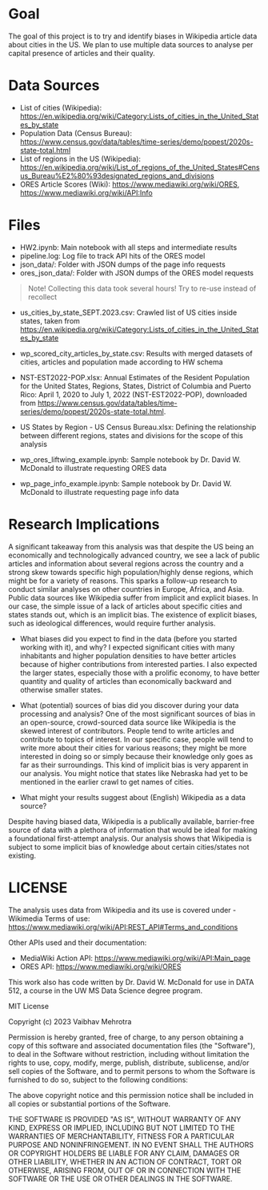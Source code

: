 # Goal
The goal of this project is to try and identify biases in Wikipedia article data about cities in the US. We plan to use multiple data sources to analyse per capital presence of articles and their quality.

# Data Sources
- List of cities (Wikipedia): https://en.wikipedia.org/wiki/Category:Lists_of_cities_in_the_United_States_by_state
- Population Data (Census Bureau): https://www.census.gov/data/tables/time-series/demo/popest/2020s-state-total.html
- List of regions in the US (Wikipedia): https://en.wikipedia.org/wiki/List_of_regions_of_the_United_States#Census_Bureau%E2%80%93designated_regions_and_divisions
- ORES Article Scores (Wiki): https://www.mediawiki.org/wiki/ORES, https://www.mediawiki.org/wiki/API:Info 

# Files
- HW2.ipynb: Main notebook with all steps and intermediate results
- pipeline.log: Log file to track API hits of the ORES model
- json_data/: Folder with JSON dumps of the page info requests
- ores_json_data/: Folder with JSON dumps of the ORES model requests
> Note! Collecting this data took several hours! Try to re-use instead of recollect

- us_cities_by_state_SEPT.2023.csv: Crawled list of US cities inside states, taken from https://en.wikipedia.org/wiki/Category:Lists_of_cities_in_the_United_States_by_state     
- wp_scored_city_articles_by_state.csv: Results with merged datasets of cities, articles and population made according to HW schema
- NST-EST2022-POP.xlsx: Annual Estimates of the Resident Population for the United States, Regions, States, District of Columbia and Puerto Rico: April 1, 2020 to July 1, 2022 (NST-EST2022-POP), downloaded from https://www.census.gov/data/tables/time-series/demo/popest/2020s-state-total.html. 
- US States by Region - US Census Bureau.xlsx: Defining the relationship between different regions, states and divisions for the scope of this analysis

- wp_ores_liftwing_example.ipynb: Sample notebook by Dr. David W. McDonald to illustrate requesting ORES data
- wp_page_info_example.ipynb: Sample notebook by Dr. David W. McDonald to illustrate requesting page info data


# Research Implications
A significant takeaway from this analysis was that despite the US being an economically and technologically advanced country, we see a lack of public articles and information about several regions across the country and a strong skew towards specific high population/highly dense regions, which might be for a variety of reasons. This sparks a follow-up research to conduct similar analyses on other countries in Europe, Africa, and Asia. Public data sources like Wikipedia suffer from implicit and explicit biases. In our case, the simple issue of a lack of articles about specific cities and states stands out, which is an implicit bias. The existence of explicit biases, such as ideological differences, would require further analysis.


- What biases did you expect to find in the data (before you started working with it), and why?
I expected significant cities with many inhabitants and higher population densities to have better articles because of higher contributions from interested parties. I also expected the larger states, especially those with a prolific economy, to have better quantity and quality of articles than economically backward and otherwise smaller states. 

- What (potential) sources of bias did you discover during your data processing and analysis?
One of the most significant sources of bias in an open-source, crowd-sourced data source like Wikipedia is the skewed interest of contributors. People tend to write articles and contribute to topics of interest. In our specific case, people will tend to write more about their cities for various reasons; they might be more interested in doing so or simply because their knowledge only goes as far as their surroundings. This kind of implicit bias is very apparent in our analysis. You might notice that states like Nebraska had yet to be mentioned in the earlier crawl to get names of cities.

- What might your results suggest about (English) Wikipedia as a data source?

Despite having biased data, Wikipedia is a publically available, barrier-free source of data with a plethora of information that would be ideal for making a foundational first-attempt analysis. Our analysis shows that Wikipedia is subject to some implicit bias of knowledge about certain cities/states not existing.



# LICENSE
The analysis uses data from Wikipedia and its use is covered under - Wikimedia Terms of use: https://www.mediawiki.org/wiki/API:REST_API#Terms_and_conditions

Other APIs used and their documentation:
- MediaWiki Action API: https://www.mediawiki.org/wiki/API:Main_page 
- ORES API: https://www.mediawiki.org/wiki/ORES

This work also has code written by Dr. David W. McDonald for use in DATA 512, a course in the UW MS Data Science degree program.

MIT License

Copyright (c) 2023 Vaibhav Mehrotra

Permission is hereby granted, free of charge, to any person obtaining a copy
of this software and associated documentation files (the "Software"), to deal
in the Software without restriction, including without limitation the rights
to use, copy, modify, merge, publish, distribute, sublicense, and/or sell
copies of the Software, and to permit persons to whom the Software is
furnished to do so, subject to the following conditions:

The above copyright notice and this permission notice shall be included in all
copies or substantial portions of the Software.

THE SOFTWARE IS PROVIDED "AS IS", WITHOUT WARRANTY OF ANY KIND, EXPRESS OR
IMPLIED, INCLUDING BUT NOT LIMITED TO THE WARRANTIES OF MERCHANTABILITY,
FITNESS FOR A PARTICULAR PURPOSE AND NONINFRINGEMENT. IN NO EVENT SHALL THE
AUTHORS OR COPYRIGHT HOLDERS BE LIABLE FOR ANY CLAIM, DAMAGES OR OTHER
LIABILITY, WHETHER IN AN ACTION OF CONTRACT, TORT OR OTHERWISE, ARISING FROM,
OUT OF OR IN CONNECTION WITH THE SOFTWARE OR THE USE OR OTHER DEALINGS IN THE
SOFTWARE.

